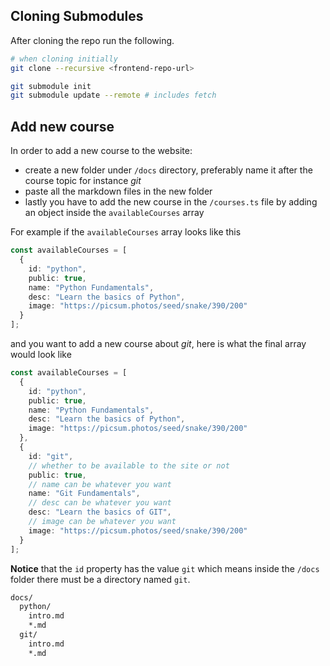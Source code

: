 ## Cloning Submodules

After cloning the repo run the following.

```bash
# when cloning initially
git clone --recursive <frontend-repo-url>

git submodule init
git submodule update --remote # includes fetch
```

## Add new course

In order to add a new course to the website:

- create a new folder under `/docs` directory, preferably name it after the
  course topic for instance _git_
- paste all the markdown files in the new folder
- lastly you have to add the new course in the `/courses.ts` file by adding an
  object inside the `availableCourses` array

For example if the `availableCourses` array looks like this

```ts
const availableCourses = [
  {
    id: "python",
    public: true,
    name: "Python Fundamentals",
    desc: "Learn the basics of Python",
    image: "https://picsum.photos/seed/snake/390/200"
  }
];
```

and you want to add a new course about _git_, here is what the final array would
look like

```ts
const availableCourses = [
  {
    id: "python",
    public: true,
    name: "Python Fundamentals",
    desc: "Learn the basics of Python",
    image: "https://picsum.photos/seed/snake/390/200"
  },
  {
    id: "git",
    // whether to be available to the site or not
    public: true,
    // name can be whatever you want
    name: "Git Fundamentals",
    // desc can be whatever you want
    desc: "Learn the basics of GIT",
    // image can be whatever you want
    image: "https://picsum.photos/seed/snake/390/200"
  }
];
```

**Notice** that the `id` property has the value `git` which means inside the
`/docs` folder there must be a directory named `git`.

```bash
docs/
  python/
    intro.md
    *.md
  git/
    intro.md
    *.md
```
